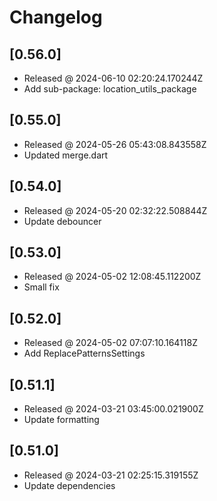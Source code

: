 # Changelog

## [0.56.0]

- Released @ 2024-06-10 02:20:24.170244Z
- Add sub-package: location_utils_package

## [0.55.0]

- Released @ 2024-05-26 05:43:08.843558Z
- Updated merge.dart

## [0.54.0]

- Released @ 2024-05-20 02:32:22.508844Z
- Update debouncer

## [0.53.0]

- Released @ 2024-05-02 12:08:45.112200Z
- Small fix

## [0.52.0]

- Released @ 2024-05-02 07:07:10.164118Z
- Add ReplacePatternsSettings

## [0.51.1]

- Released @ 2024-03-21 03:45:00.021900Z
- Update formatting

## [0.51.0]

- Released @ 2024-03-21 02:25:15.319155Z
- Update dependencies
